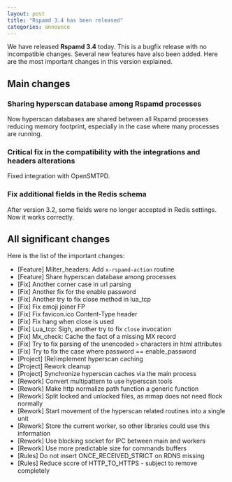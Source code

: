 ```yaml
---
layout: post
title: "Rspamd 3.4 has been released"
categories: announce
---
```


We have released **Rspamd 3.4** today. This is a bugfix release with no incompatible changes. Several new features have also been added.
Here are the most important changes in this version explained.

## Main changes

### Sharing hyperscan database among Rspamd processes

Now hyperscan databases are shared between all Rspamd processes reducing memory footprint, especially in the case where many processes are running.

### Critical fix in the compatibility with the integrations and headers alterations

Fixed integration with OpenSMTPD.

### Fix additional fields in the Redis schema

After version 3.2, some fields were no longer accepted in Redis settings. Now it works correctly.

## All significant changes

Here is the list of the important changes:

* [Feature] Milter_headers: Add `x-rspamd-action` routine
* [Feature] Share hyperscan database among processes
* [Fix] Another corner case in url parsing
* [Fix] Another fix for the enable password
* [Fix] Another try to fix close method in lua_tcp
* [Fix] Fix emoji joiner FP
* [Fix] Fix favicon.ico Content-Type header
* [Fix] Fix hang when close is used
* [Fix] Lua_tcp: Sigh, another try to fix `close` invocation
* [Fix] Mx_check: Cache the fact of a missing MX record
* [Fix] Try to fix parsing of the unencoded `>` characters in html attributes
* [Fix] Try to fix the case where password == enable_password
* [Project] (Re)implement hyperscan caching
* [Project] Rework cleanup
* [Project] Synchronize hyperscan caches via the main process
* [Rework] Convert multipattern to use hyperscan tools
* [Rework] Make http normalize path function a generic function
* [Rework] Split locked and unlocked files, as mmap does not need flock normally
* [Rework] Start movement of the hyperscan related routines into a single unit
* [Rework] Store the current worker, so other libraries could use this information
* [Rework] Use blocking socket for IPC between main and workers
* [Rework] Use more predictable size for commands buffers
* [Rules] Do not insert ONCE_RECEIVED_STRICT on RDNS missing
* [Rules] Reduce score of HTTP_TO_HTTPS - subject to remove completely
